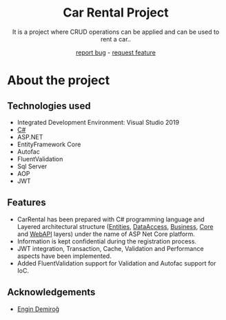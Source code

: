 <div align="center">
  <h1>Car Rental Project</h1>
  <p>It is a project where CRUD operations can be applied and can be used to rent a car..</p>
  <a href="https://github.com/zeynepsl/ReCapProject/issues">report bug</a> - 
  <a href="https://github.com/zeynepsl/ReCapProject/issues">request feature</a>
</div>

# About the project

## Technologies used
- Integrated Development Environment: Visual Studio 2019
- [C#](https://visualstudio.microsoft.com/vs/)
- ASP.NET
- EntityFramework Core
- Autofac
- FluentValidation
- Sql Server
- AOP
- JWT

## Features
- CarRental has been prepared with C# programming language and Layered architectural structure 
([Entities](https://github.com/zeynepsl/ReCapProject/tree/master/Entities), 
[DataAccess](https://github.com/zeynepsl/ReCapProject/tree/master/DataAccess), 
[Business](https://github.com/zeynepsl/ReCapProject/tree/master/Business), 
[Core](https://github.com/zeynepsl/ReCapProject/tree/master/Core) and 
[WebAPI](https://github.com/zeynepsl/ReCapProject/tree/master/WebAPI) layers) under the name of ASP Net Core platform.
- Information is kept confidential during the registration process.
- JWT integration, Transaction, Cache, Validation and Performance aspects have been implemented.
- Added FluentValidation support for Validation and Autofac support for IoC.

## Acknowledgements
- [Engin Demiroğ](https://github.com/engindemirog)

